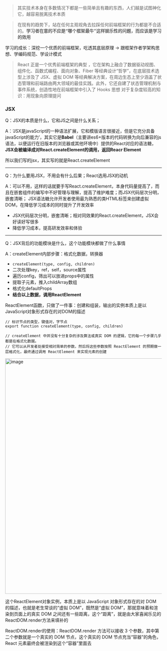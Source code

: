 > 其实技术本身在多数情况下都是一些简单且有趣的东西，人们越是试图神化它，越容易脱离技术本质

> 在现有的趋势下，站在任何主观视角去拉踩任何前端框架的行为都是不合适的。**学习者在意的不应是“哪个框架最牛”这样娱乐性的问题，而应该是学习的效用**

学习的成长：深挖一个优质的前端框架，吃透其底层原理 -> 跟框架作者学架构思想、学编码规范、学设计模式

> React 正是一个优秀前端框架的典型 ，它在架构上融合了数据驱动视图、组件化、函数式编程、面向对象、Fiber 等经典设计“哲学”，在底层技术选型上涉及了 JSX、虚拟 DOM 等经典解决方案，在周边生态上至少涵盖了状态管理和前端路由两大领域的最佳实践。此外，它还自建了状态管理机制与事件系统，创造性地在前端框架中引入了 Hooks 思想
> 对于复杂度较高的知识：用现象向原理提问

### JSX
Q：JSX的本质是什么，它和JS之间是什么关系；

A：‘JSX是javaScript的一种语法扩展，它和模版语言很接近，但是它充分具备javaScript的能力’，其实它是**Babel**（主要讲es6+版本的代码转换为向后兼容的js语法，以便运行在旧版本的浏览器或其他环境中）提供的React对应的语法糖，**JSX会被编译成对React.createElement的调用，返回Reacr Element**

所以我们写的jsx，其实写的就是React.createElement

--------------

Q：为什么要用JSX，不用会有什么后果；React选用JSX的动机

A：可以不用，这样的话就要手写React.createElement，本身代码量提高了，而且在嵌套组件的编写中不好管理与理解，提高了维护难度；而JSX代码层次分明，嵌套清晰；
JSX语法糖允许开发者使用最为熟悉的类HTML标签来创建虚拟DOM，在降低学习成本的同时提升了开发效率

- JSX代码层次分明，嵌套清晰；相对同效果的React.createElement，JSX会好读好写很多
- 降低学习成本，提高研发效率和体验

--------------

Q：JSX背后的功能模块是什么，这个功能模块都做了什么事情

A：createElement内部步骤：格式化数据，转换器

- `createElement(type, config, children)`
- 二次处理key，ref，self，source属性
- 遍历config，筛出可以放进props中的属性
- 提取子元素，推入childArray数组
- 格式化defaultProps
- **结合以上数据，调用ReactElement**

ReactElement函数，只做了一件事：创建和组装，输出的实例本质上是以JavaScript对象形式存在的对DOM的描述

```
// 标识节点的类型，键值对，字节点
export function createElement(type, config, children)

// createElement 中并没有十分复杂的涉及算法或真实 DOM 的逻辑，它的每一个步骤几乎都是在格式化数据。
// 它可以从开发者处接受相对简单的参数，然后将这些参数按照 ReactElement 的预期做一层格式化，最终通过调用 ReactElement 来实现元素的创建
```

<img width="755" alt="image" src="https://user-images.githubusercontent.com/53267289/173500010-14a6c716-1faf-4a12-b962-f679fadd1575.png">

这个ReactElement对象实例，本质上是以 JavaScript 对象形式存在的对 DOM 的描述，也就是老生常谈的“虚拟 DOM”，既然是“虚拟 DOM”，那就意味着和渲染到页面上的真实 DOM 之间还有一些距离，这个“距离”，就是由大家喜闻乐见的ReactDOM.render方法来填补的

ReactDOM.render的使用：ReactDOM.render 方法可以接收 3 个参数，其中第二个参数就是一个真实的 DOM 节点，这个真实的 DOM 节点充当“容器”的角色，React 元素最终会被渲染到这个“容器”里面去
